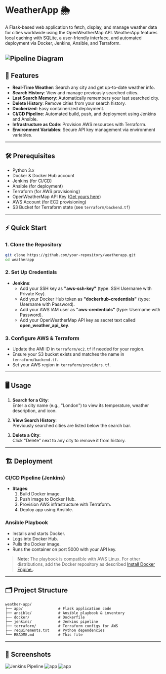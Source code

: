 # WeatherApp 🌦️

A Flask-based web application to fetch, display, and manage weather data for cities worldwide using the OpenWeatherMap API. WeatherApp features local caching with SQLite, a user-friendly interface, and automated deployment via Docker, Jenkins, Ansible, and Terraform.

![Pipeline Diagram](https://github.com/user-attachments/assets/6b7ecfd8-645e-49ca-b46a-f1b54c88ee8c)
---

## 🚀 Features

- **Real-Time Weather**: Search any city and get up-to-date weather info.
- **Search History**: View and manage previously searched cities.
- **Last Search Memory**: Automatically remembers your last searched city.
- **Delete History**: Remove cities from your search history.
- **Dockerized**: Easy containerized deployment.
- **CI/CD Pipeline**: Automated build, push, and deployment using Jenkins and Ansible.
- **Infrastructure as Code**: Provision AWS resources with Terraform.
- **Environment Variables**: Secure API key management via environment variables.

---

## 🛠️ Prerequisites

- Python 3.x
- Docker & Docker Hub account
- Jenkins (for CI/CD)
- Ansible (for deployment)
- Terraform (for AWS provisioning)
- OpenWeatherMap API Key ([Get yours here](https://openweathermap.org/api))
- AWS Account (for EC2 provisioning)
- S3 Bucket for Terraform state (see `terraform/backend.tf`)

---

## ⚡ Quick Start

### 1. Clone the Repository

```bash
git clone https://github.com/your-repository/weatherapp.git
cd weatherapp
```

### 2. Set Up Credentials

- **Jenkins**:
  - Add your SSH key as **"aws-ssh-key"** (type: SSH Username with Private Key).
  - Add your Docker Hub token as **"dockerhub-credentials"** (type: Username with Password).
  - Add your AWS IAM user as **"aws-credentials"** (type: Username with Password).
  - Add your OpenWeatherMap API key as secret text called **open_weather_api_key**.

### 3. Configure AWS & Terraform

- Update the AMI ID in `terraform/ec2.tf` if needed for your region.
- Ensure your S3 bucket exists and matches the name in `terraform/backend.tf`.
- Set your AWS region in `terraform/providers.tf`.

---

## 🖥️ Usage

1. **Search for a City**:  
   Enter a city name (e.g., "London") to view its temperature, weather description, and icon.

2. **View Search History**:  
   Previously searched cities are listed below the search bar.

3. **Delete a City**:  
   Click "Delete" next to any city to remove it from history.

---

## 🏗️ Deployment

### CI/CD Pipeline (Jenkins)

- **Stages**:
  1. Build Docker image.
  2. Push image to Docker Hub.
  3. Provision AWS infrastructure with Terraform.
  4. Deploy app using Ansible.

### Ansible Playbook

- Installs and starts Docker.
- Logs into Docker Hub.
- Pulls the Docker image.
- Runs the container on port 5000 with your API key.

> **Note:** The playbook is compatible with AWS Linux. For other distributions, add the Docker repository as described [Install Docker Engine.](https://docs.docker.com/engine/install/).

---

## 🗂️ Project Structure

```text
weather-app/
├── app/                # Flask application code
├── ansible/            # Ansible playbook & inventory
├── docker/             # Dockerfile
├── jenkins/            # Jenkins pipeline
├── terraform/          # Terraform configs for AWS
├── requirements.txt    # Python dependencies
└── README.md           # This file
```

---

## 📸 Screenshots

![Jenkins Pipeline](https://github.com/user-attachments/assets/962bf001-b694-474f-b5ad-ed586f13f251)
![app](https://github.com/user-attachments/assets/59b122d7-3721-4a8b-8c97-fb30899272b0)
![app](https://github.com/user-attachments/assets/cb3fd80a-837c-4f71-b51b-fea153837091)
